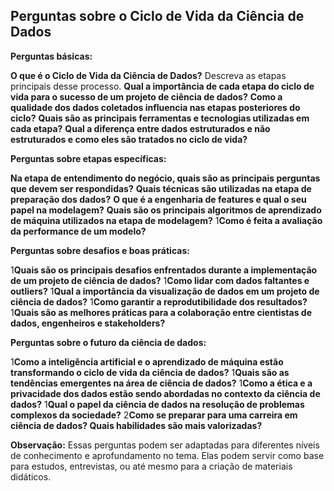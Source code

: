 ## Perguntas sobre o Ciclo de Vida da Ciência de Dados

**Perguntas básicas:**

**O que é o Ciclo de Vida da Ciência de Dados?** Descreva as etapas principais desse processo.
**Qual a importância de cada etapa do ciclo de vida para o sucesso de um projeto de ciência de dados?**
**Como a qualidade dos dados coletados influencia nas etapas posteriores do ciclo?**
**Quais são as principais ferramentas e tecnologias utilizadas em cada etapa?**
**Qual a diferença entre dados estruturados e não estruturados e como eles são tratados no ciclo de vida?**

**Perguntas sobre etapas específicas:**

**Na etapa de entendimento do negócio, quais são as principais perguntas que devem ser respondidas?**
**Quais técnicas são utilizadas na etapa de preparação dos dados?**
**O que é a engenharia de features e qual o seu papel na modelagem?**
**Quais são os principais algoritmos de aprendizado de máquina utilizados na etapa de modelagem?**
1**Como é feita a avaliação da performance de um modelo?**

**Perguntas sobre desafios e boas práticas:**

1**Quais são os principais desafios enfrentados durante a implementação de um projeto de ciência de dados?**
1**Como lidar com dados faltantes e outliers?**
1**Qual a importância da visualização de dados em um projeto de ciência de dados?**
1**Como garantir a reprodutibilidade dos resultados?**
1**Quais são as melhores práticas para a colaboração entre cientistas de dados, engenheiros e stakeholders?**

**Perguntas sobre o futuro da ciência de dados:**

1**Como a inteligência artificial e o aprendizado de máquina estão transformando o ciclo de vida da ciência de dados?**
1**Quais são as tendências emergentes na área de ciência de dados?**
1**Como a ética e a privacidade dos dados estão sendo abordadas no contexto da ciência de dados?**
1**Qual o papel da ciência de dados na resolução de problemas complexos da sociedade?**
2**Como se preparar para uma carreira em ciência de dados? Quais habilidades são mais valorizadas?**

**Observação:** Essas perguntas podem ser adaptadas para diferentes níveis de conhecimento e aprofundamento no tema. Elas podem servir como base para estudos, entrevistas, ou até mesmo para a criação de materiais didáticos.

